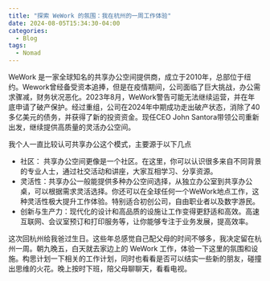 ```yaml
---
title: "探索 WeWork 的氛围：我在杭州的一周工作体验"
date: 2024-08-05T15:34:30-04:00
categories:
  - Blog
tags:
  - Nomad
---
```


WeWork 是一家全球知名的共享办公空间提供商，成立于2010年，总部位于纽约。Wework曾经备受资本追捧，但是在疫情期间，公司面临了巨大挑战，办公需求骤减，财务状况恶化。2023年8月，WeWork警告可能无法继续运营，并在年底申请了破产保护。经过重组，公司在2024年中期成功走出破产状态，消除了40多亿美元的债务，并获得了新的投资资金。现任CEO John Santora带领公司重新出发，继续提供高质量的灵活办公空间。

我个人一直比较认可共享办公这个模式，主要源于以下几点
- 社区： 共享办公空间更像是一个社区。在这里，你可以认识很多来自不同背景的专业人士，通过社交活动和讲座，大家互相学习、分享资源。
- 灵活性：共享办公一般能提供多种办公空间选择，从独立办公室到共享办公桌，可以根据需求灵活选择。你还可以在全球任何一个WeWork地点工作，这种灵活性极大提升工作体验。特别适合初创公司，自由职业者以及数字游民。
- 创新与生产力：现代化的设计和高品质的设施让工作变得更舒适和高效。高速互联网、会议室预订和打印服务等，让你能够专注于业务发展，提高效率。

这次回杭州给我爸过生日。这些年总感觉自己配父母的时间不够多，我决定留在杭州一周。朝九晚五，白天就去家边上的 WeWork 工作，体验一下这里的氛围和设施。构思计划一下相关的工作计划，同时也看看是否可以结实一些新的朋友，碰撞出思维的火花。晚上按时下班，陪父母聊聊天，看看电视。





